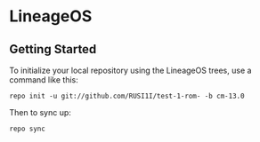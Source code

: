 LineageOS
===========
Getting Started
---------------
To initialize your local repository using the LineageOS trees, use a command like this:

    repo init -u git://github.com/RUSI1I/test-1-rom- -b cm-13.0

Then to sync up:

    repo sync
